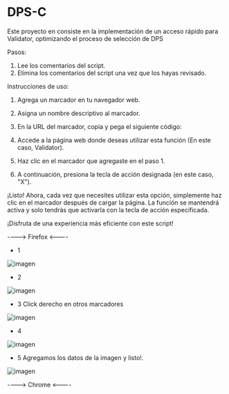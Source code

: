 # DPS-C
Este proyecto en consiste en la implementación de un acceso rápido para Validator, optimizando el proceso de selección de DPS

Pasos:

1. Lee los comentarios del script.
2. Elimina los comentarios del script una vez que los hayas revisado.

Instrucciones de uso:

1. Agrega un marcador en tu navegador web.

2. Asigna un nombre descriptivo al marcador.

3. En la URL del marcador, copia y pega el siguiente código:

4. Accede a la página web donde deseas utilizar esta función (En este caso, Validator).

5. Haz clic en el marcador que agregaste en el paso 1.

6. A continuación, presiona la tecla de acción designada (en este caso, "X").

¡Listo! Ahora, cada vez que necesites utilizar esta opción, simplemente haz clic en el marcador después de cargar la página. La función se mantendrá activa y solo tendrás que activarla con la tecla de acción especificada.

¡Disfruta de una experiencia más eficiente con este script!



  ----> Firefox <----
- 1

![imagen](https://user-images.githubusercontent.com/45068622/234949794-01e19e3f-1ef7-4bbf-933b-c113c9f1e98b.png)

- 2

![imagen](https://user-images.githubusercontent.com/45068622/234950007-80afc965-bab0-4d47-b64b-0fe6f2e1a551.png)

- 3 Click derecho en otros marcadores

![imagen](https://user-images.githubusercontent.com/45068622/234950274-d5a14fd5-dc3c-4842-9b32-2d218099bc68.png)

- 4

![imagen](https://user-images.githubusercontent.com/45068622/234950430-d55560e5-dd49-4068-897c-bd3b39032f96.png)

- 5 Agregamos los datos de la imagen y listo!.

![imagen](https://user-images.githubusercontent.com/45068622/234950721-45902d2d-5e29-4f0a-95d0-9bc8483f1788.png)

  ----> Chrome <----

